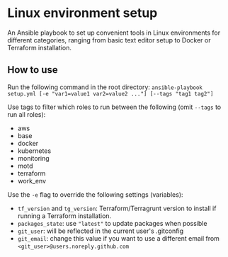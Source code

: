 # Linux environment setup

An Ansible playbook to set up convenient tools in Linux environments for 
different categories, ranging from basic text editor setup to Docker or 
Terraform installation.

## How to use

Run the following command in the root directory:
`ansible-playbook setup.yml [-e "var1=value1 var2=value2 ..."] [--tags "tag1 tag2"]`

Use tags to filter which roles to run between the following (omit `--tags` to 
run all roles):
 - aws
 - base
 - docker
 - kubernetes
 - monitoring
 - motd
 - terraform
 - work_env

Use the `-e` flag to override the following settings (variables):
 - `tf_version` and `tg_version`: Terraform/Terragrunt version to install if 
running a Terraform installation.
 - `packages_state`: use `"latest"` to update packages when possible
 - `git_user`: will be reflected in the current user's .gitconfig
 - `git_email`: change this value if you want to use a different email from 
`<git_user>@users.noreply.github.com`
